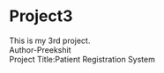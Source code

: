 # Project3
This is my 3rd project.
<br>
Author-Preekshit
<br>
Project Title:Patient Registration System
